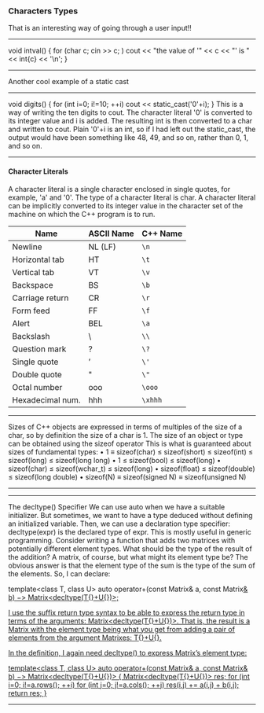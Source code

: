 ### Characters Types

That is an interesting way of going through a user input!!
***
void intval()
{
for (char c; cin >> c; )
cout << "the value of '" << c << "' is " << int{c} << '\n';
}
***

Another cool example of a static cast

***
void digits()
{
for (int i=0; i!=10; ++i)
cout << static_cast<char>('0'+i);
}
This is a way of writing the ten digits to cout. The character literal '0' is converted to its integer
value and i is added. The resulting int is then converted to a char and written to cout. Plain '0'+i is
an int, so if I had left out the static_cast<char>, the output would have been something like 48, 49,
and so on, rather than 0, 1, and so on.
***

#### Character Literals

A character literal is a single character enclosed in single quotes, for example, 'a' and '0'. The type
of a character literal is char. A character literal can be implicitly converted to its integer value in
the character set of the machine on which the C++ program is to run.


| Name             | ASCII Name | C++ Name   |
|------------------|------------|------------|
| Newline          | NL (LF)    | `\n`       |
| Horizontal tab   | HT         | `\t`       |
| Vertical tab     | VT         | `\v`       |
| Backspace        | BS         | `\b`       |
| Carriage return  | CR         | `\r`       |
| Form feed        | FF         | `\f`       |
| Alert            | BEL        | `\a`       |
| Backslash        | \          | `\\`       |
| Question mark    | ?          | `\?`       |
| Single quote     | ’          | `\'`       |
| Double quote     | "          | `\"`       |
| Octal number     | ooo        | `\ooo`     |
| Hexadecimal num. | hhh        | `\xhhh`    |


***
Sizes of C++ objects are expressed in terms of multiples of the size of a char, so by definition
the size of a char is 1. The size of an object or type can be obtained using the sizeof operator
This is what is guaranteed about sizes of fundamental types:
• 1 ≡ sizeof(char) ≤ sizeof(short) ≤ sizeof(int) ≤ sizeof(long) ≤ sizeof(long long)
• 1 ≤ sizeof(bool) ≤ sizeof(long)
• sizeof(char) ≤ sizeof(wchar_t) ≤ sizeof(long)
• sizeof(float) ≤ sizeof(double) ≤ sizeof(long double)
• sizeof(N) ≡ sizeof(signed N) ≡ sizeof(unsigned N)
***

***
The decltype() Specifier
We can use auto when we have a suitable initializer. But sometimes, we want to have a type
deduced without defining an initialized variable. Then, we can use a declaration type specifier:
decltype(expr) is the declared type of expr. This is mostly useful in generic programming. Consider
writing a function that adds two matrices with potentially different element types. What should be
the type of the result of the addition? A matrix, of course, but what might its element type be? The
obvious answer is that the element type of the sum is the type of the sum of the elements. So, I can
declare:

template<class T, class U>
auto operator+(const Matrix<T>& a, const Matrix<U>& b) −> Matrix<decltype(T{}+U{})>;

I use the suffix return type syntax to be able to express the return type in terms of the arguments: Matrix<decltype(T{}+U{})>. That is, the result is a Matrix with the element type being what you get from adding a pair of elements from the argument Matrixes: T{}+U{}.

In the definition, I again need decltype() to express Matrix’s element type:

template<class T, class U>
auto operator+(const Matrix<T>& a, const Matrix<U>& b) −> Matrix<decltype(T{}+U{})>
{
Matrix<decltype(T{}+U{})> res;
for (int i=0; i!=a.rows(); ++i)
for (int j=0; j!=a.cols(); ++j)
res(i,j) += a(i,j) + b(i,j);
return res;
}
***